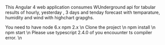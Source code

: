 This Angular 4 web application consumes WUnderground api for tabular results of hourly, yesterday , 3 days and tenday forecast with temparature, humidity and wind with highchart grapghs.

You need to have node 6.x npm 2.x \n
Clone the project \n
npm install \n
npm start \n
Please use typescript 2.4.0 of you encouunter ts compiler error. \n
